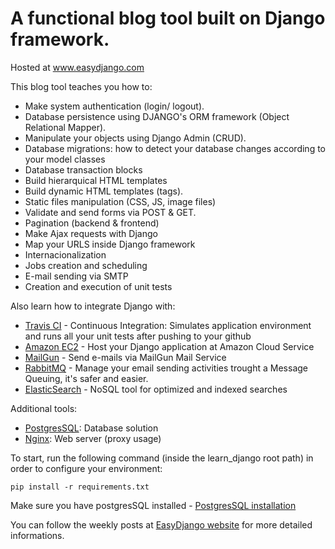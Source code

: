 # A functional blog tool built on Django framework. 

Hosted at www.easydjango.com

This blog tool teaches you how to:
* Make system authentication (login/ logout).
* Database persistence using DJANGO's ORM framework (Object Relational Mapper).
* Manipulate your objects using Django Admin (CRUD).
* Database migrations: how to detect your database changes according to your model classes
* Database transaction blocks
* Build hierarquical HTML templates
* Build dynamic HTML templates (tags).
* Static files manipulation (CSS, JS, image files)
* Validate and send forms via POST & GET.
* Pagination (backend & frontend)
* Make Ajax requests with Django
* Map your URLS inside Django framework
* Internacionalization
* Jobs creation and scheduling
* E-mail sending via SMTP
* Creation and execution of unit tests

Also learn how to integrate Django with:
* [Travis CI](https://travis-ci.org/) - Continuous Integration: Simulates application environment and runs all your unit tests after pushing to your github
* [Amazon EC2](https://aws.amazon.com/ec2/) - Host your Django application at Amazon Cloud Service
* [MailGun](https://mailgun.com/) - Send e-mails via MailGun Mail Service
* [RabbitMQ](https://www.rabbitmq.com/) - Manage your email sending activities trought a Message Queuing, it's safer and easier.
* [ElasticSearch](https://www.elastic.co/products/elasticsearch) - NoSQL tool for optimized and indexed searches

Additional tools:
* [PostgresSQL](http://www.postgresql.org/): Database solution
* [Nginx](http://wiki.nginx.org/Main): Web server (proxy usage)


To start, run the following command (inside the learn_django root path) in order to configure your environment:
```shellscript
pip install -r requirements.txt
```
Make sure you have postgresSQL installed - [PostgresSQL installation](http://www.postgresql.org/download/) 

You can follow the weekly posts at [EasyDjango website](http://www.easydjango.com) for more detailed informations.